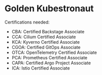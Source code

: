 # Golden Kubestronaut

Certifications needed:
* CBA: Certified Backstage Associate
* CCA: Cilium Certified Associate
* KCA: Kyverno Certified Associate
* CGOA: Certified GitOps Associate
* OTCA: OpenTelemetry Certified Associate
* PCA: Prometheus Certified Associate
* CAPA: Certified Argo Project Associate
* ICA: Istio Certified Associate


